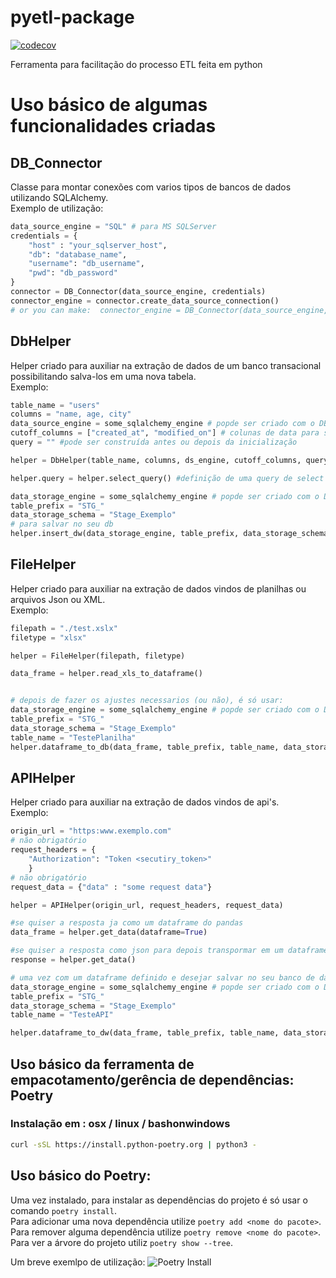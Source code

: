 # pyetl-package
[![codecov](https://codecov.io/gh/MacSoares/pyetl-package/branch/main/graph/badge.svg?token=1GDKUDWR2N)](https://codecov.io/gh/MacSoares/pyetl-package)

Ferramenta para facilitação do processo ETL feita em python

# Uso básico de algumas funcionalidades criadas
## DB_Connector  
Classe para montar conexões com varios tipos de bancos de dados utilizando SQLAlchemy.    
Exemplo de utilização:  
```python
data_source_engine = "SQL" # para MS SQLServer  
credentials = {  
    "host" : "your_sqlserver_host",  
    "db": "database_name",  
    "username": "db_username",  
    "pwd": "db_password"  
}  
connector = DB_Connector(data_source_engine, credentials)  
connector_engine = connector.create_data_source_connection()  
# or you can make:  connector_engine = DB_Connector(data_source_engine, credentials).create_data_source_connection()  
```

## DbHelper
Helper criado para auxiliar na extração de dados de um banco transacional possibilitando salva-los em uma nova tabela.  
Exemplo:  
```python
table_name = "users"
columns = "name, age, city"
data_source_engine = some_sqlalchemy_engine # popde ser criado com o DB_Connector
cutoff_columns = ["created_at", "modified_on"] # colunas de data para serem usadas como corte
query = "" #pode ser construída antes ou depois da inicialização

helper = DbHelper(table_name, columns, ds_engine, cutoff_columns, query)

helper.query = helper.select_query() #definição de uma query de select para a tabela no data_source

data_storage_engine = some_sqlalchemy_engine # popde ser criado com o DB_Connector
table_prefix = "STG_" 
data_storage_schema = "Stage_Exemplo"
# para salvar no seu db 
helper.insert_dw(data_storage_engine, table_prefix, data_storage_schema)

```

## FileHelper
Helper criado para auxiliar na extração de dados vindos de planilhas ou arquivos Json ou XML.  
Exemplo: 

```python
filepath = "./test.xslx"
filetype = "xlsx"

helper = FileHelper(filepath, filetype)

data_frame = helper.read_xls_to_dataframe()


# depois de fazer os ajustes necessarios (ou não), é só usar:
data_storage_engine = some_sqlalchemy_engine # popde ser criado com o DB_Connector
table_prefix = "STG_" 
data_storage_schema = "Stage_Exemplo"
table_name = "TestePlanilha"
helper.dataframe_to_db(data_frame, table_prefix, table_name, data_storage_engine, data_storage_schema)

```

## APIHelper
Helper criado para auxiliar na extração de dados vindos de api's.  
Exemplo:
```python
origin_url = "https:www.exemplo.com"
# não obrigatório
request_headers = {
    "Authorization": "Token <secutiry_token>"
    }
# não obrigatório
request_data = {"data" : "some request data"} 

helper = APIHelper(origin_url, request_headers, request_data)

#se quiser a resposta ja como um dataframe do pandas
data_frame = helper.get_data(dataframe=True)

#se quiser a resposta como json para depois transpormar em um dataframe na sua aplicação
response = helper.get_data()

# uma vez com um dataframe definido e desejar salvar no seu banco de dados
data_storage_engine = some_sqlalchemy_engine # popde ser criado com o DB_Connector
table_prefix = "STG_" 
data_storage_schema = "Stage_Exemplo"
table_name = "TesteAPI"

helper.dataframe_to_dw(data_frame, table_prefix, table_name, data_storage_engine, data_storage_schema)

```

## Uso básico da ferramenta de empacotamento/gerência de dependências: Poetry
### Instalação em : osx / linux / bashonwindows 
```bash
curl -sSL https://install.python-poetry.org | python3 -
```
## Uso básico do Poetry:
Uma vez instalado, para instalar as dependências do projeto é só usar o comando `poetry install`.   
Para adicionar uma nova dependência utilize `poetry add <nome do pacote>`.  
Para remover alguma dependência utilize `poetry remove <nome do pacote>`.   
Para ver a árvore do projeto utiliz `poetry show --tree`.  

Um breve exemlpo de utilização:
![Poetry Install](https://raw.githubusercontent.com/python-poetry/poetry/master/assets/install.gif)

